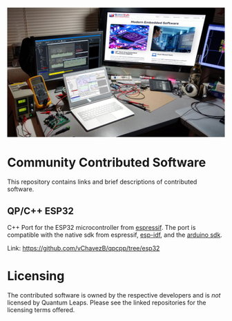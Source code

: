 [![Modern Embedded Software](img/masthead1.jpg)](https://www.state-machine.com)


# Community Contributed Software

This repository contains links and brief descriptions of contributed software.

## QP/C++ ESP32

C++ Port for the ESP32 microcontroller from [espressif](https://www.espressif.com/). The port is compatible with the native sdk from espressif, [esp-idf](https://github.com/espressif/esp-idf), and the [arduino sdk](https://github.com/espressif/arduino-esp32). 

Link: https://github.com/vChavezB/qpcpp/tree/esp32
 

# Licensing

The contributed software is owned by the respective developers and is *not* licensed by Quantum Leaps. Please see the linked repositories for the licensing terms offered.

